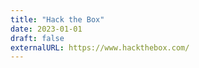 ```yaml
---
title: "Hack the Box"
date: 2023-01-01
draft: false
externalURL: https://www.hackthebox.com/
---
```

